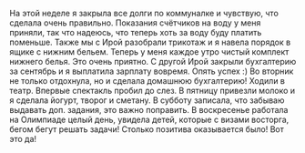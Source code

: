 На этой неделе я закрыла все долги по коммуналке и чувствую, что сделала очень правильно. Показания счётчиков на воду у меня приняли, так что надеюсь, что теперь хоть за воду буду платить поменьше.
Также мы с Ирой разобрали трикотаж и я навела порядок в ящике с нижним бельем. Теперь у меня каждое утро чистый комплект нижнего белья. Это очень приятно.
С другой Ирой закрыли бухгалтерию за сентябрь и я выплатила зарплату вовремя. Опять успех :)
Во вторник не только отдохнула, но и сделала домашнюю бухгалтерию!
Ходили в театр. Впервые спектакль пробил до слез.
В пятницу привезли молоко и я сделала йогурт, творог и сметану.
В субботу записала, что забываю выдавать доп. задания, это важно поправить.
В воскресенье работала на Олимпиаде целый день, увидела детей, которые с визами восторга, бегом бегут решать задачи!
Столько позитива оказывается было! Вот это да!